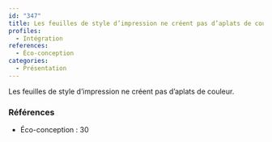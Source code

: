 ```yaml
---
id: "347"
title: Les feuilles de style d’impression ne créent pas d’aplats de couleur
profiles:
  - Intégration
references:
  - Éco-conception
categories:
  - Présentation
---
```


Les feuilles de style d’impression ne créent pas d’aplats de couleur.

### Références

*   Éco-conception : 30

